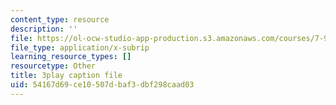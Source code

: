 ```yaml
---
content_type: resource
description: ''
file: https://ol-ocw-studio-app-production.s3.amazonaws.com/courses/7-91j-foundations-of-computational-and-systems-biology-spring-2014/54167d69ce10507dbaf3dbf298caad03_j1s9JfZKFqU.vtt
file_type: application/x-subrip
learning_resource_types: []
resourcetype: Other
title: 3play caption file
uid: 54167d69-ce10-507d-baf3-dbf298caad03
---
```

